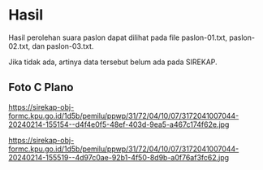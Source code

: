 # Hasil

Hasil perolehan suara paslon dapat dilihat pada file paslon-01.txt, paslon-02.txt, dan paslon-03.txt.

Jika tidak ada, artinya data tersebut belum ada pada SIREKAP.

## Foto C Plano

https://sirekap-obj-formc.kpu.go.id/1d5b/pemilu/ppwp/31/72/04/10/07/3172041007044-20240214-155154--d4f4e0f5-48ef-403d-9ea5-a467c174f62e.jpg

https://sirekap-obj-formc.kpu.go.id/1d5b/pemilu/ppwp/31/72/04/10/07/3172041007044-20240214-155519--4d97c0ae-92b1-4f50-8d9b-a0f76af3fc62.jpg

